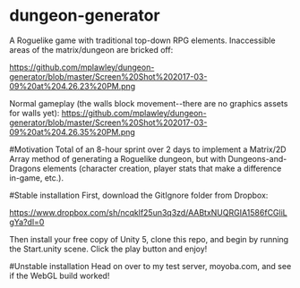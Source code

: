 # dungeon-generator
A Roguelike game with traditional top-down RPG elements. Inaccessible areas of the matrix/dungeon are bricked off:

https://github.com/mplawley/dungeon-generator/blob/master/Screen%20Shot%202017-03-09%20at%204.26.23%20PM.png

Normal gameplay (the walls block movement--there are no graphics assets for walls yet):
https://github.com/mplawley/dungeon-generator/blob/master/Screen%20Shot%202017-03-09%20at%204.26.35%20PM.png

#Motivation
Total of an 8-hour sprint over 2 days to implement a Matrix/2D Array method of generating a Roguelike dungeon, but with Dungeons-and-Dragons elements (character creation, player stats that make a difference in-game, etc.).

#Stable installation
First, download the GitIgnore folder from Dropbox: 

https://www.dropbox.com/sh/ncqklf25un3q3zd/AABtxNUQRGIA1586fCGliLgYa?dl=0

Then install your free copy of Unity 5, clone this repo, and begin by running the Start.unity scene. Click the play button and enjoy!

#Unstable installation
Head on over to my test server, moyoba.com, and see if the WebGL build worked!
